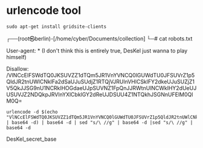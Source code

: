 # urlencode tool
```
sudo apt-get install gridsite-clients 
```
┌──(root㉿berlin)-[/home/cyber/Documents/collection]
└─# cat robots.txt 

User-agent: * (I don't think this is entirely true, DesKel just wanna to play himself)

Disallow: /VlNCcElFSWdTQ0JKSUVZZ1dTQm5JR1VnYVNCQ0lGUWdTU0JFSUVrZ1p5QldJR2tnUWlCNklFa2dSaUJuSUdjZ1RTQjVJRUlnVHlCSklFY2dkeUJuSUZjZ1V5QkJJSG9nU1NCRklHOGdaeUJpSUVNZ1FpQnJJRWtnUlNCWklHY2dUeUJUSUVJZ2NDQkpJRVlnYXlCbklGY2dReUJDSUU4Z1NTQkhJSGNnUFElM0QlM0Q=

```
urlencode -d $(echo "VlNCcElFSWdTQ0JKSUVZZ1dTQm5JR1VnYVNCQ0lGUWdTU0JFSUVrZ1p5QldJR2tnUWlCNklFa2dSaUJuSUdjZ1RTQjVJRUlnVHlCSklFY2dkeUJuSUZjZ1V5QkJJSG9nU1NCRklHOGdaeUJpSUVNZ1FpQnJJRWtnUlNCWklHY2dUeUJUSUVJZ2NDQkpJRVlnYXlCbklGY2dReUJDSUU4Z1NTQkhJSGNnUFElM0QlM0Q=" | base64 -d) | base64 -d | sed "s/\ //g" | base64 -d |sed "s/\ //g" | base64 -d

```
DesKel_secret_base  
